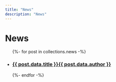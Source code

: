 ```yaml
---
title: "News"
description: "News"
---
```


<h1>News</h1>

<div class="" data-layout="">

 <ul>
  {%- for post in collections.news  -%}
    <li>
      <h3><a href="{{ post.url | url }}">{{ post.data.title }}{{ post.data.author }}</a></h3>
    </li>
  {%- endfor -%}
</ul>

</div>